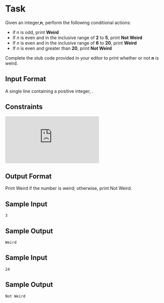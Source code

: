 # Task
Given an integer,**n**, perform the following conditional actions:
- if *n* is odd, print **Weird**
- If *n* is	even and in	the	inclusive range	of **2** to **5**, print **Not Weird**
- If *n* is	even and in	the	inclusive range	of **6** to **20**, print **Weird**
- If *n* is	even and greater than **20**, print **Not Weird**

Complete	the	stub	code	provided	in	your	editor	to	print	whether	or	not **n** is weird.

## Input	Format
A	single	line	containing	a	positive	integer,	.
## Constraints

![equation](https://latex.codecogs.com/gif.latex?1%5Cleq%20n%20%5Cleq%20100)


## Output Format
Print	Weird	if	the	number	is	weird;	otherwise,	print	Not	Weird.

## Sample	Input

```
3
```

## Sample Output

```
Weird
```

## Sample Input

```
24
```
## Sample	Output

```
Not	Weird
```